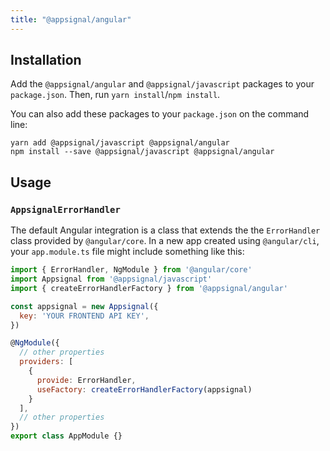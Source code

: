 ```yaml
---
title: "@appsignal/angular"
---
```


## Installation

Add the  `@appsignal/angular` and `@appsignal/javascript` packages to your `package.json`. Then, run `yarn install`/`npm install`.

You can also add these packages to your `package.json` on the command line:

```
yarn add @appsignal/javascript @appsignal/angular
npm install --save @appsignal/javascript @appsignal/angular
```

## Usage

### `AppsignalErrorHandler`

The default Angular integration is a class that extends the the `ErrorHandler` class provided by `@angular/core`. In a new app created using `@angular/cli`, your `app.module.ts` file might include something like this:

```js
import { ErrorHandler, NgModule } from '@angular/core'
import Appsignal from '@appsignal/javascript'
import { createErrorHandlerFactory } from '@appsignal/angular'

const appsignal = new Appsignal({
  key: 'YOUR FRONTEND API KEY',
})

@NgModule({
  // other properties
  providers: [
    {
      provide: ErrorHandler,
      useFactory: createErrorHandlerFactory(appsignal)
    }
  ],
  // other properties
})
export class AppModule {}
```

